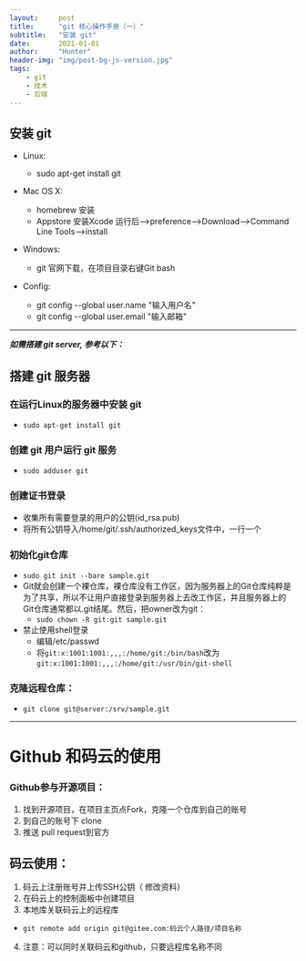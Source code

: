 ```yaml
---
layout:     post
title:      "git 核心操作手册（一）"
subtitle:   "安装 git"
date:       2021-01-01
author:     "Hunter"
header-img: "img/post-bg-js-version.jpg"
tags:
    - git
    - 技术
    - 后端
---
```


## 安装 git
- Linux:
  - sudo apt-get install git
- Mac OS X:
  - homebrew 安装
  - Appstore 安装Xcode 运行后——>preference——>Download——>Command Line Tools——>install
- Windows:
  - git 官网下载，在项目目录右键Git bash

- Config:
  - git config --global user.name "输入用户名"
  - git config --global user.email "输入邮箱"
    
---
    
***如需搭建 git server, 参考以下：***
## 搭建 git 服务器
### 在运行Linux的服务器中安装 git
 - `sudo apt-get install git`
### 创建 git 用户运行 git 服务
   - `sudo adduser git`
### 创建证书登录
 - 收集所有需要登录的用户的公钥(id_rsa.pub)
- 将所有公钥导入/home/git/.ssh/authorized_keys文件中，一行一个
### 初始化git仓库
- `sudo git init --bare sample.git`
- Git就会创建一个裸仓库，裸仓库没有工作区，因为服务器上的Git仓库纯粹是为了共享，所以不让用户直接登录到服务器上去改工作区，并且服务器上的Git仓库通常都以.git结尾。然后，把owner改为git：
	- `sudo chown -R git:git sample.git`
- 禁止使用shell登录
	- 编辑/etc/passwd
	- 将`git:x:1001:1001:,,,:/home/git:/bin/bash`改为`git:x:1001:1001:,,,:/home/git:/usr/bin/git-shell`
### 克隆远程仓库：
- `git clone git@server:/srv/sample.git`

---
# Github 和码云的使用
### Github参与开源项目：
1. 找到开源项目，在项目主页点Fork，克隆一个仓库到自己的账号
2. 到自己的账号下 clone
3. 推送 pull request到官方
## 码云使用：
1. 码云上注册账号并上传SSH公钥（ 修改资料）
2. 在码云上的控制面板中创建项目
3. 本地库关联码云上的远程库
  - `git remote add origin git@gitee.com:码云个人路径/项目名称`
4. 注意：可以同时关联码云和github，只要远程库名称不同